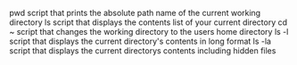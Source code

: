 pwd
script that prints the absolute path name of the current working directory 
ls
script that displays the contents list of your current directory 
cd ~
script that changes the working directory to the users home directory 
ls -l 
script that displays the current directory's contents in long format 
ls -la
script that displays the current directorys contents including hidden files 
